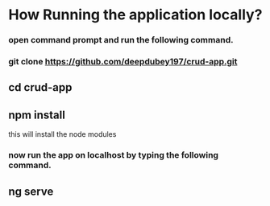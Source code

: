 # How Running the application locally?
### open command prompt and run the following command.
### git clone https://github.com/deepdubey197/crud-app.git

## cd crud-app

## npm install
this will install the node modules

### now run the app on localhost by typing the following command.
## ng serve
